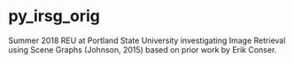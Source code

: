 py_irsg_orig
============

Summer 2018 REU at Portland State University investigating Image Retrieval using Scene Graphs (Johnson, 2015) based on prior work by Erik Conser.
